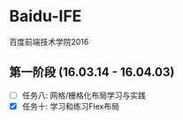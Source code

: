 # Baidu-IFE
百度前端技术学院2016

## 第一阶段 (16.03.14 - 16.04.03)

- [ ]  任务八: 网格/栅格化布局学习与实践
- [x]  任务十: 学习和练习Flex布局
